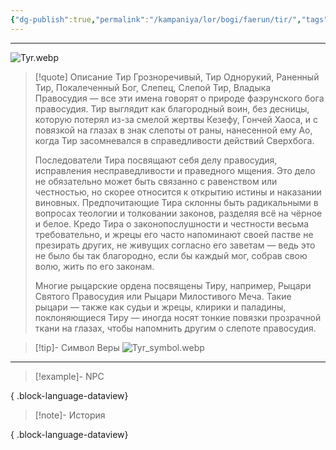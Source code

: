 ```yaml
---
{"dg-publish":true,"permalink":"/kampaniya/lor/bogi/faerun/tir/","tags":["domain/order","domain/war","domain/protection"],"created":"2025-01-08T06:42:49.907+03:00","updated":"2025-01-09T10:55:58.356+03:00"}
---
```



<hr></hr>

![Tyr.webp](/img/user/%D0%90%D1%81%D1%81%D0%B5%D1%82%D1%8B/%D0%9B%D0%BE%D1%80/%D0%91%D0%BE%D0%B3%D0%B8/Tyr.webp)



> [!quote] Описание
>Тир Грозноречивый, Тир Однорукий, Раненный Тир, Покалеченный Бог, Слепец, Слепой Тир, Владыка Правосудия — все эти имена говорят о природе фаэрунского бога правосудия. Тир выглядит как благородный воин, без десницы, которую потерял из-за смелой жертвы Кезефу, Гончей Хаоса, и с повязкой на глазах в знак слепоты от раны, нанесенной ему Ао, когда Тир засомневался в справедливости действий Сверхбога.
>
>Последователи Тира посвящают себя делу правосудия, исправления несправедливости и праведного мщения. Это дело не обязательно может быть связанно с равенством или честностью, но скорее относится к открытию истины и наказании виновных. Предпочитающие Тира склонны быть радикальными в вопросах теологии и толковании законов, разделяя всё на чёрное и белое. Кредо Тира о законопослушности и честности весьма требовательно, и жрецы его часто напоминают своей пастве не презирать других, не живущих согласно его заветам — ведь это не было бы так благородно, если бы каждый мог, собрав свою волю, жить по его законам.
>
>Многие рыцарские ордена посвящены Тиру, например, Рыцари Святого Правосудия или Рыцари Милостивого Меча. Такие рыцари — также как судьи и жрецы, клирики и паладины, поклоняющиеся Тиру — иногда носят тонкие повязки прозрачной ткани на глазах, чтобы напомнить другим о слепоте правосудия.



>[!tip]- Символ Веры
>![Tyr_symbol.webp](/img/user/%D0%90%D1%81%D1%81%D0%B5%D1%82%D1%8B/%D0%9B%D0%BE%D1%80/%D0%91%D0%BE%D0%B3%D0%B8/%D0%A1%D0%B8%D0%BC%D0%B2%D0%BE%D0%BB/Tyr_symbol.webp)


<hr></hr>

> [!example]- NPC
> 
{ .block-language-dataview}


> [!note]- История
>  
{ .block-language-dataview}
